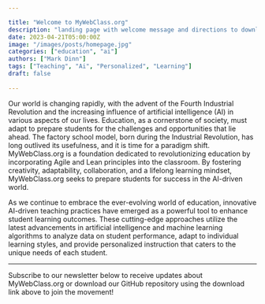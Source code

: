 ```yaml
---

title: "Welcome to MyWebClass.org"
description: "landing page with welcome message and directions to download repo or sign up for newsletter"
date: 2023-04-21T05:00:00Z
image: "/images/posts/homepage.jpg"
categories: ["education", "ai"]
authors: ["Mark Dinn"]
tags: ["Teaching", "Ai", "Personalized", "Learning"]
draft: false
 
---
```

Our world is changing rapidly, with the advent of the Fourth Industrial Revolution and the increasing influence of artificial intelligence (AI) in various aspects of our lives. Education, as a cornerstone of society, must adapt to prepare students for the challenges and opportunities that lie ahead. The factory school model, born during the Industrial Revolution, has long outlived its usefulness, and it is time for a paradigm shift. MyWebClass.org is a foundation dedicated to revolutionizing education by incorporating Agile and Lean principles into the classroom. By fostering creativity, adaptability, collaboration, and a lifelong learning mindset, MyWebClass.org seeks to prepare students for success in the AI-driven world.

As we continue to embrace the ever-evolving world of education, innovative AI-driven teaching practices have emerged as a powerful tool to enhance student learning outcomes. These cutting-edge approaches utilize the latest advancements in artificial intelligence and machine learning algorithms to analyze data on student performance, adapt to individual learning styles, and provide personalized instruction that caters to the unique needs of each student.


***

Subscribe to our newsletter below to receive updates about MyWebClass.org or download our GitHub repository using the download link above to join the movement! 



